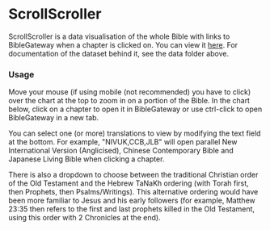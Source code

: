 # ScrollScroller 
ScrollScroller is a data visualisation of the whole Bible with links to BibleGateway when a chapter is clicked on. You can view it [here](https://yclicc.github.io/scrollscroller/). For documentation of the dataset behind it, see the data folder above.

### Usage
Move your mouse (if using mobile (not recommended) you have to click) over the chart at the top to zoom in on a portion of the Bible. In the chart below, click on a chapter to open it in BibleGateway or use ctrl-click to open BibleGateway in a new tab. 

You can select one (or more) translations to view by modifying the text field at the bottom. For example, "NIVUK,CCB,JLB" will open parallel New International Version (Anglicised), Chinese Contemporary Bible and Japanese Living Bible when clicking a chapter. 

There is also a dropdown to choose between the traditional Christian order of the Old Testament and the Hebrew TaNaKh ordering (with Torah first, then Prophets, then Psalms/Writings). This alternative ordering would have been more familiar to Jesus and his early followers (for example, Matthew 23:35 then refers to the first and last prophets killed in the Old Testament, using this order with 2 Chronicles at the end).
